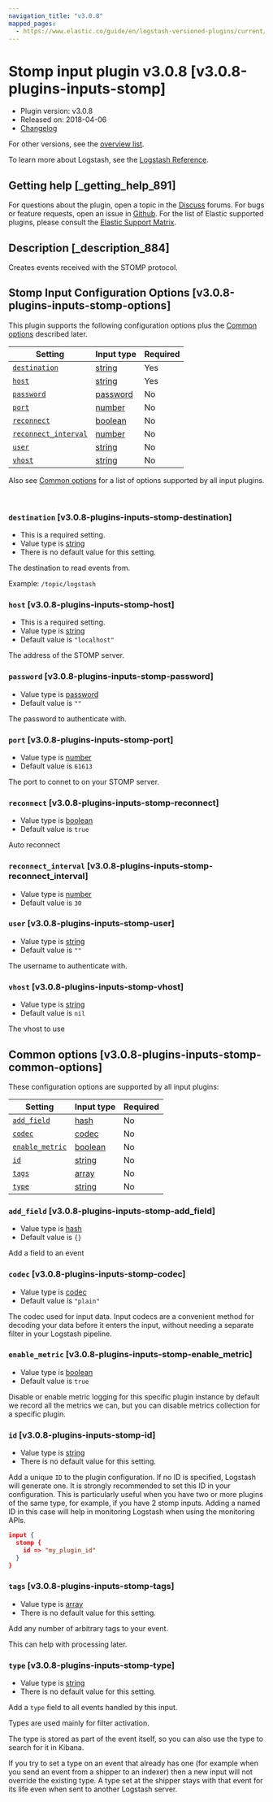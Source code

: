 ```yaml
---
navigation_title: "v3.0.8"
mapped_pages:
  - https://www.elastic.co/guide/en/logstash-versioned-plugins/current/v3.0.8-plugins-inputs-stomp.html
---
```


# Stomp input plugin v3.0.8 [v3.0.8-plugins-inputs-stomp]


* Plugin version: v3.0.8
* Released on: 2018-04-06
* [Changelog](https://github.com/logstash-plugins/logstash-input-stomp/blob/v3.0.8/CHANGELOG.md)

For other versions, see the [overview list](input-stomp-index.md).

To learn more about Logstash, see the [Logstash Reference](logstash://reference/index.md).

## Getting help [_getting_help_891]

For questions about the plugin, open a topic in the [Discuss](http://discuss.elastic.co) forums. For bugs or feature requests, open an issue in [Github](https://github.com/logstash-plugins/logstash-input-stomp). For the list of Elastic supported plugins, please consult the [Elastic Support Matrix](https://www.elastic.co/support/matrix#matrix_logstash_plugins).


## Description [_description_884]

Creates events received with the STOMP protocol.


## Stomp Input Configuration Options [v3.0.8-plugins-inputs-stomp-options]

This plugin supports the following configuration options plus the [Common options](v3-0-8-plugins-inputs-stomp.md#v3.0.8-plugins-inputs-stomp-common-options) described later.

| Setting | Input type | Required |
| --- | --- | --- |
| [`destination`](v3-0-8-plugins-inputs-stomp.md#v3.0.8-plugins-inputs-stomp-destination) | [string](logstash://reference/configuration-file-structure.md#string) | Yes |
| [`host`](v3-0-8-plugins-inputs-stomp.md#v3.0.8-plugins-inputs-stomp-host) | [string](logstash://reference/configuration-file-structure.md#string) | Yes |
| [`password`](v3-0-8-plugins-inputs-stomp.md#v3.0.8-plugins-inputs-stomp-password) | [password](logstash://reference/configuration-file-structure.md#password) | No |
| [`port`](v3-0-8-plugins-inputs-stomp.md#v3.0.8-plugins-inputs-stomp-port) | [number](logstash://reference/configuration-file-structure.md#number) | No |
| [`reconnect`](v3-0-8-plugins-inputs-stomp.md#v3.0.8-plugins-inputs-stomp-reconnect) | [boolean](logstash://reference/configuration-file-structure.md#boolean) | No |
| [`reconnect_interval`](v3-0-8-plugins-inputs-stomp.md#v3.0.8-plugins-inputs-stomp-reconnect_interval) | [number](logstash://reference/configuration-file-structure.md#number) | No |
| [`user`](v3-0-8-plugins-inputs-stomp.md#v3.0.8-plugins-inputs-stomp-user) | [string](logstash://reference/configuration-file-structure.md#string) | No |
| [`vhost`](v3-0-8-plugins-inputs-stomp.md#v3.0.8-plugins-inputs-stomp-vhost) | [string](logstash://reference/configuration-file-structure.md#string) | No |

Also see [Common options](v3-0-8-plugins-inputs-stomp.md#v3.0.8-plugins-inputs-stomp-common-options) for a list of options supported by all input plugins.

 

### `destination` [v3.0.8-plugins-inputs-stomp-destination]

* This is a required setting.
* Value type is [string](logstash://reference/configuration-file-structure.md#string)
* There is no default value for this setting.

The destination to read events from.

Example: `/topic/logstash`


### `host` [v3.0.8-plugins-inputs-stomp-host]

* This is a required setting.
* Value type is [string](logstash://reference/configuration-file-structure.md#string)
* Default value is `"localhost"`

The address of the STOMP server.


### `password` [v3.0.8-plugins-inputs-stomp-password]

* Value type is [password](logstash://reference/configuration-file-structure.md#password)
* Default value is `""`

The password to authenticate with.


### `port` [v3.0.8-plugins-inputs-stomp-port]

* Value type is [number](logstash://reference/configuration-file-structure.md#number)
* Default value is `61613`

The port to connet to on your STOMP server.


### `reconnect` [v3.0.8-plugins-inputs-stomp-reconnect]

* Value type is [boolean](logstash://reference/configuration-file-structure.md#boolean)
* Default value is `true`

Auto reconnect


### `reconnect_interval` [v3.0.8-plugins-inputs-stomp-reconnect_interval]

* Value type is [number](logstash://reference/configuration-file-structure.md#number)
* Default value is `30`


### `user` [v3.0.8-plugins-inputs-stomp-user]

* Value type is [string](logstash://reference/configuration-file-structure.md#string)
* Default value is `""`

The username to authenticate with.


### `vhost` [v3.0.8-plugins-inputs-stomp-vhost]

* Value type is [string](logstash://reference/configuration-file-structure.md#string)
* Default value is `nil`

The vhost to use



## Common options [v3.0.8-plugins-inputs-stomp-common-options]

These configuration options are supported by all input plugins:

| Setting | Input type | Required |
| --- | --- | --- |
| [`add_field`](v3-0-8-plugins-inputs-stomp.md#v3.0.8-plugins-inputs-stomp-add_field) | [hash](logstash://reference/configuration-file-structure.md#hash) | No |
| [`codec`](v3-0-8-plugins-inputs-stomp.md#v3.0.8-plugins-inputs-stomp-codec) | [codec](logstash://reference/configuration-file-structure.md#codec) | No |
| [`enable_metric`](v3-0-8-plugins-inputs-stomp.md#v3.0.8-plugins-inputs-stomp-enable_metric) | [boolean](logstash://reference/configuration-file-structure.md#boolean) | No |
| [`id`](v3-0-8-plugins-inputs-stomp.md#v3.0.8-plugins-inputs-stomp-id) | [string](logstash://reference/configuration-file-structure.md#string) | No |
| [`tags`](v3-0-8-plugins-inputs-stomp.md#v3.0.8-plugins-inputs-stomp-tags) | [array](logstash://reference/configuration-file-structure.md#array) | No |
| [`type`](v3-0-8-plugins-inputs-stomp.md#v3.0.8-plugins-inputs-stomp-type) | [string](logstash://reference/configuration-file-structure.md#string) | No |

### `add_field` [v3.0.8-plugins-inputs-stomp-add_field]

* Value type is [hash](logstash://reference/configuration-file-structure.md#hash)
* Default value is `{}`

Add a field to an event


### `codec` [v3.0.8-plugins-inputs-stomp-codec]

* Value type is [codec](logstash://reference/configuration-file-structure.md#codec)
* Default value is `"plain"`

The codec used for input data. Input codecs are a convenient method for decoding your data before it enters the input, without needing a separate filter in your Logstash pipeline.


### `enable_metric` [v3.0.8-plugins-inputs-stomp-enable_metric]

* Value type is [boolean](logstash://reference/configuration-file-structure.md#boolean)
* Default value is `true`

Disable or enable metric logging for this specific plugin instance by default we record all the metrics we can, but you can disable metrics collection for a specific plugin.


### `id` [v3.0.8-plugins-inputs-stomp-id]

* Value type is [string](logstash://reference/configuration-file-structure.md#string)
* There is no default value for this setting.

Add a unique `ID` to the plugin configuration. If no ID is specified, Logstash will generate one. It is strongly recommended to set this ID in your configuration. This is particularly useful when you have two or more plugins of the same type, for example, if you have 2 stomp inputs. Adding a named ID in this case will help in monitoring Logstash when using the monitoring APIs.

```json
input {
  stomp {
    id => "my_plugin_id"
  }
}
```


### `tags` [v3.0.8-plugins-inputs-stomp-tags]

* Value type is [array](logstash://reference/configuration-file-structure.md#array)
* There is no default value for this setting.

Add any number of arbitrary tags to your event.

This can help with processing later.


### `type` [v3.0.8-plugins-inputs-stomp-type]

* Value type is [string](logstash://reference/configuration-file-structure.md#string)
* There is no default value for this setting.

Add a `type` field to all events handled by this input.

Types are used mainly for filter activation.

The type is stored as part of the event itself, so you can also use the type to search for it in Kibana.

If you try to set a type on an event that already has one (for example when you send an event from a shipper to an indexer) then a new input will not override the existing type. A type set at the shipper stays with that event for its life even when sent to another Logstash server.



